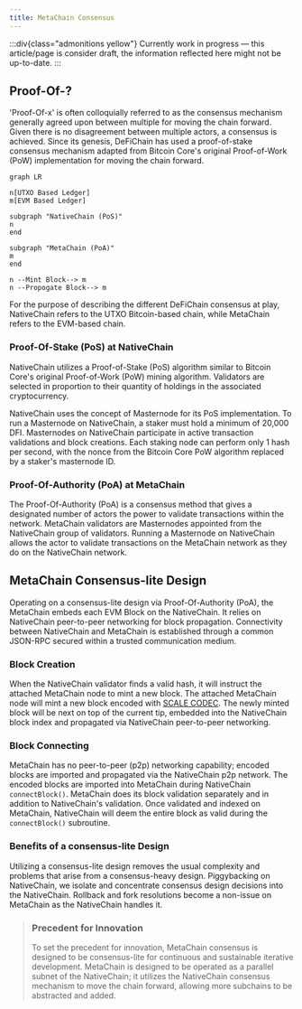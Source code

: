 ```yaml
---
title: MetaChain Consensus
---
```


:::div{class="admonitions yellow"}
Currently work in progress — this article/page is consider draft, the information reflected here might not be
up-to-date.
:::

## Proof-Of-?

'Proof-Of-x' is often colloquially referred to as the consensus mechanism generally agreed upon between multiple for
moving the chain forward. Given there is no disagreement between multiple actors, a consensus is achieved. Since its
genesis, DeFiChain has used a proof-of-stake consensus mechanism adapted from Bitcoin Core's original Proof-of-Work
(PoW) implementation for moving the chain forward.

```mermaid
graph LR

n[UTXO Based Ledger]
m[EVM Based Ledger]

subgraph "NativeChain (PoS)"
n
end

subgraph "MetaChain (PoA)"
m
end

n --Mint Block--> m
n --Propogate Block--> m

```

For the purpose of describing the different DeFiChain consensus at play, NativeChain refers to the UTXO Bitcoin-based
chain, while MetaChain refers to the EVM-based chain.

### Proof-Of-Stake (PoS) at NativeChain

NativeChain utilizes a Proof-of-Stake (PoS) algorithm similar to Bitcoin Core's original Proof-of-Work (PoW) mining
algorithm. Validators are selected in proportion to their quantity of holdings in the associated cryptocurrency.

NativeChain uses the concept of Masternode for its PoS implementation. To run a Masternode on NativeChain, a staker must
hold a minimum of 20,000 DFI. Masternodes on NativeChain participate in active transaction validations and block
creations. Each staking node can perform only 1 hash per second, with the nonce from the Bitcoin Core PoW algorithm
replaced by a staker's masternode ID.

### Proof-Of-Authority (PoA) at MetaChain

The Proof-Of-Authority (PoA) is a consensus method that gives a designated number of actors the power to validate
transactions within the network. MetaChain validators are Masternodes appointed from the NativeChain group of
validators. Running a Masternode on NativeChain allows the actor to validate transactions on the MetaChain network as
they do on the NativeChain network.

## MetaChain Consensus-lite Design

Operating on a consensus-lite design via Proof-Of-Authority (PoA), the MetaChain embeds each EVM Block on the
NativeChain. It relies on NativeChain peer-to-peer networking for block propagation. Connectivity between NativeChain
and MetaChain is established through a common JSON-RPC secured within a trusted communication medium.

### Block Creation

When the NativeChain validator finds a valid hash, it will instruct the attached MetaChain node to mint a new block. The
attached MetaChain node will mint a new block encoded
with [SCALE CODEC](https://docs.substrate.io/reference/scale-codec/). The newly minted block will be next on top of the
current tip, embedded into the NativeChain block index and propagated via NativeChain peer-to-peer networking.

### Block Connecting

MetaChain has no peer-to-peer (p2p) networking capability; encoded blocks are imported and propagated via the
NativeChain p2p network. The encoded blocks are imported into MetaChain during NativeChain `connectBlock()`. MetaChain
does its block validation separately and in addition to NativeChain's validation. Once validated and indexed on
MetaChain, NativeChain will deem the entire block as valid during the `connectBlock()` subroutine.

### Benefits of a consensus-lite Design

Utilizing a consensus-lite design removes the usual complexity and problems that arise from a consensus-heavy design.
Piggybacking on NativeChain, we isolate and concentrate consensus design decisions into the NativeChain. Rollback and
fork resolutions become a non-issue on MetaChain as the NativeChain handles it.

> ### Precedent for Innovation
>
> To set the precedent for innovation, MetaChain consensus is designed to be consensus-lite for continuous and
> sustainable iterative development. MetaChain is designed to be operated as a parallel subnet of the NativeChain; it
> utilizes the NativeChain consensus mechanism to move the chain forward, allowing more subchains to be abstracted and
> added.
